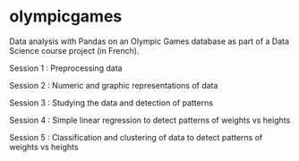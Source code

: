 # olympicgames

Data analysis with Pandas on an Olympic Games database as part of a Data Science course project (in French).

Session 1 : Preprocessing data

Session 2 : Numeric and graphic representations of data

Session 3 : Studying the data and detection of patterns

Session 4 : Simple linear regression to detect patterns of weights vs heights

Session 5 : Classification and clustering of data to detect patterns of weights vs heights
